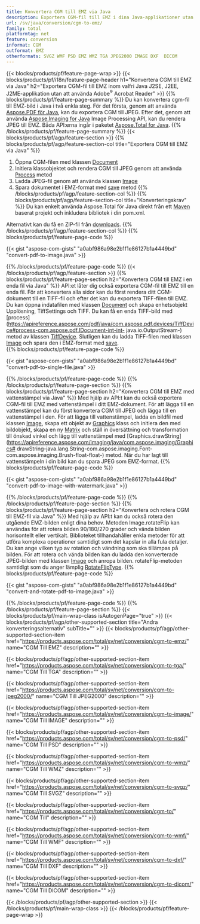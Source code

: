```yaml
---
title: Konvertera CGM till EMZ via Java
description: Exportera CGM-fil till EMZ i dina Java-applikationer utan att använda någon tredjepartsapplikation
url: /sv/java/conversion/cgm-to-emz/
family: total
platformtag: net
feature: conversion
informat: CGM
outformat: EMZ
otherformats: SVGZ WMF PSD EMZ WMZ TGA JPEG2000 IMAGE DXF  DICOM
---
```

{{< blocks/products/pf/feature-page-wrap >}}
{{< blocks/products/pf/i18n/feature-page-header h1="Konvertera CGM till EMZ via Java" h2="Exportera CGM-fil till EMZ inom valfri Java J2SE, J2EE, J2ME-applikation utan att använda Adobe<sup>&reg;</sup> Acrobat Reader" >}}
{{% blocks/products/pf/feature-page-summary %}}
Du kan konvertera cgm-fil till EMZ-bild i Java i två enkla steg. För det första, genom att använda [Aspose.PDF för Java](https://products.aspose.com/pdf/java/), kan du exportera CGM till JPEG. Efter det, genom att använda [Aspose.Imaging for Java](https://products.aspose.com/imaging/java/) Image Processing API, kan du rendera JPEG till EMZ. Båda API:erna ingår i paketet [Aspose.Total for Java](https://products.aspose.com/total/java/).
{{% /blocks/products/pf/feature-page-summary  %}}
{{< blocks/products/pf/agp/feature-section >}}
{{% blocks/products/pf/agp/feature-section-col title="Exportera CGM till EMZ via Java" %}}
1. Öppna CGM-filen med klassen [Document](https://apireference.aspose.com/pdf/java/com.aspose.pdf/Document)
2. Initiera klassobjektet och rendera CGM till JPEG genom att använda [Process](https://apireference.aspose.com/pdf/java/com.aspose.pdf.devices/JpegDevice#process-com.aspose.pdf.Page-java.io.OutputStream-) metod
3. Ladda JPEG-fil genom att använda klassen [Image](https://apireference.aspose.com/imaging/java/com.aspose.imaging/Image)
4. Spara dokumentet i EMZ-format med [save](https://apireference.aspose.com/imaging/java/com.aspose.imaging/Image#save-java.lang.String-com.aspose.imaging.ImageOptionsBase-) metod
{{% /blocks/products/pf/agp/feature-section-col %}}
{{% blocks/products/pf/agp/feature-section-col title="Konverteringskrav" %}}
Du kan enkelt använda Aspose.Total för Java direkt från ett [Maven](https://repository.aspose.com/webapp/#/artifacts/browse/tree/General/repo/com/aspose/aspose-total) baserat projekt och inkludera bibliotek i din pom.xml.

Alternativt kan du få en ZIP-fil från [downloads](https://downloads.aspose.com/total/java).
{{% /blocks/products/pf/agp/feature-section-col %}}
{{% blocks/products/pf/feature-page-code %}}

{{< gist "aspose-com-gists" "a0abf986a98e2b1f1e86127b1a4449bd" "convert-pdf-to-image.java" >}}


{{% /blocks/products/pf/feature-page-code %}}
{{< /blocks/products/pf/agp/feature-section >}}
{{% blocks/products/pf/feature-page-section  h2="Konvertera CGM till EMZ i en enda fil via Java" %}}
API:et låter dig också exportera CGM-fil till EMZ till en enda fil. För att konvertera alla sidor kan du först rendera ditt CGM-dokument till en TIFF-fil och efter det kan du exportera TIFF-filen till EMZ. Du kan öppna indatafilen med klassen [Document](https://apireference.aspose.com/pdf/java/com.aspose.pdf/Document) och skapa enhetsobjekt Upplösning, TiffSettings och TIFF. Du kan få en enda TIFF-bild med [process](https://apireference.aspose.com/pdf/java/com.aspose.pdf.devices/TiffDevice#process-com.aspose.pdf.IDocument-int-int- java.io.OutputStream-) metod av klassen [TiffDevice](https://apireference.aspose.com/pdf/java/com.aspose.pdf.devices/TiffDevice). Slutligen kan du ladda TIFF-filen med klassen [Image](https://apireference.aspose.com/imaging/java/com.aspose.imaging/Image) och spara den i EMZ-format med [save](https://apireference.aspose.com/imaging/java/com.aspose.imaging/Image#save-java.lang.String-com.aspose.imaging.ImageOptionsBase-).  
{{% blocks/products/pf/feature-page-code %}}

{{< gist "aspose-com-gists" "a0abf986a98e2b1f1e86127b1a4449bd" "convert-pdf-to-single-file.java" >}}

{{% /blocks/products/pf/feature-page-code  %}}
{{% /blocks/products/pf/feature-page-section %}}
{{% blocks/products/pf/feature-page-section  h2="Konvertera CGM till EMZ med vattenstämpel via Java" %}}
Med hjälp av API:t kan du också exportera CGM-fil till EMZ med vattenstämpel i ditt EMZ-dokument. För att lägga till en vattenstämpel kan du först konvertera CGM till JPEG och lägga till en vattenstämpel i den. För att lägga till vattenstämpel, ladda en bildfil med klassen [Image](https://apireference.aspose.com/imaging/java/com.aspose.imaging/Image), skapa ett objekt av [Graphics](https://apireference.aspose.com/imaging/java/com.aspose.imaging/Graphics) klass och initiera den med bildobjekt, skapa en ny [Matrix](https://apireference.aspose.com/imaging/java/com.aspose.imaging/Matrix) och ställ in översättning och transformation till önskad vinkel och lägg till vattenstämpel med [Graphics.drawString](https://apireference.aspose.com/imaging/java/com.aspose.imaging/Graphics# drawString-java.lang.String-com.aspose.imaging.Font-com.aspose.imaging.Brush-float-float-) metod. När du har lagt till vattenstämpeln i din bild kan du spara JPEG som EMZ-format. 
{{% blocks/products/pf/feature-page-code %}}

{{< gist "aspose-com-gists" "a0abf986a98e2b1f1e86127b1a4449bd" "convert-pdf-to-image-with-watermark.java" >}}

{{% /blocks/products/pf/feature-page-code  %}}
{{% /blocks/products/pf/feature-page-section %}}
{{% blocks/products/pf/feature-page-section  h2="Konvertera och rotera CGM till EMZ-fil via Java" %}}
Med hjälp av API:t kan du också rotera den utgående EMZ-bilden enligt dina behov. Metoden Image.rotateFlip kan användas för att rotera bilden 90/180/270 grader och vända bilden horisontellt eller vertikalt. Biblioteket tillhandahåller enkla metoder för att utföra komplexa operationer samtidigt som det kapslar in alla fula detaljer. Du kan ange vilken typ av rotation och vändning som ska tillämpas på bilden. För att rotera och vända bilden kan du ladda den konverterade JPEG-bilden med klassen [Image](https://apireference.aspose.com/imaging/java/com.aspose.imaging/Image) och anropa bilden. rotateFlip-metoden samtidigt som du anger lämplig [RotateFlipType](https://apireference.aspose.com/imaging/java/com.aspose.imaging/RotateFlipType). 
{{% blocks/products/pf/feature-page-code %}}

{{< gist "aspose-com-gists" "a0abf986a98e2b1f1e86127b1a4449bd" "convert-and-rotate-pdf-to-image.java" >}}

{{% /blocks/products/pf/feature-page-code  %}}
{{% /blocks/products/pf/feature-page-section %}}
{{< blocks/products/pf/main-wrap-class isAutogenPage="true" >}}
{{< blocks/products/pf/agp/other-supported-section title="Andra konverteringsalternativ" subTitle="" >}}
{{< blocks/products/pf/agp/other-supported-section-item href="https://products.aspose.com/total/sv/net/conversion/cgm-to-emz/" name="CGM Till EMZ" description="" >}}

{{< blocks/products/pf/agp/other-supported-section-item href="https://products.aspose.com/total/sv/net/conversion/cgm-to-tga/" name="CGM Till TGA" description="" >}}

{{< blocks/products/pf/agp/other-supported-section-item href="https://products.aspose.com/total/sv/net/conversion/cgm-to-jpeg2000/" name="CGM Till JPEG2000" description="" >}}

{{< blocks/products/pf/agp/other-supported-section-item href="https://products.aspose.com/total/sv/net/conversion/cgm-to-image/" name="CGM Till IMAGE" description="" >}}

{{< blocks/products/pf/agp/other-supported-section-item href="https://products.aspose.com/total/sv/net/conversion/cgm-to-psd/" name="CGM Till PSD" description="" >}}

{{< blocks/products/pf/agp/other-supported-section-item href="https://products.aspose.com/total/sv/net/conversion/cgm-to-wmz/" name="CGM Till WMZ" description="" >}}

{{< blocks/products/pf/agp/other-supported-section-item href="https://products.aspose.com/total/sv/net/conversion/cgm-to-svgz/" name="CGM Till SVGZ" description="" >}}

{{< blocks/products/pf/agp/other-supported-section-item href="https://products.aspose.com/total/sv/net/conversion/cgm-to/" name="CGM Till" description="" >}}

{{< blocks/products/pf/agp/other-supported-section-item href="https://products.aspose.com/total/sv/net/conversion/cgm-to-wmf/" name="CGM Till WMF" description="" >}}

{{< blocks/products/pf/agp/other-supported-section-item href="https://products.aspose.com/total/sv/net/conversion/cgm-to-dxf/" name="CGM Till DXF" description="" >}}

{{< blocks/products/pf/agp/other-supported-section-item href="https://products.aspose.com/total/sv/net/conversion/cgm-to-dicom/" name="CGM Till DICOM" description="" >}}


{{< /blocks/products/pf/agp/other-supported-section >}}
{{< /blocks/products/pf/main-wrap-class >}}
{{< /blocks/products/pf/feature-page-wrap >}}